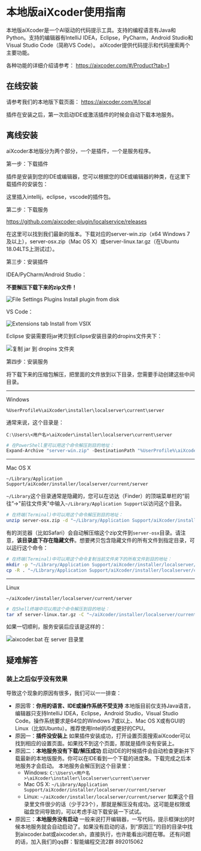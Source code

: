 # 本地版aiXcoder使用指南

本地版aiXcoder是一个AI驱动的代码提示工具。支持的编程语言有Java和Python。支持的编辑器有IntelliJ IDEA，Eclipse，PyCharm，Android Studio和Visual Studio Code（简称VS Code）。
aiXcoder提供代码提示和代码搜索两个主要功能。

各种功能的详细介绍请参考： https://aixcoder.com/#/Product?tab=1

## 在线安装

请参考我们的本地版下载页面： https://aixcoder.com/#/local

插件在安装之后，第一次启动IDE或激活插件的时候会自动下载本地服务。

## 离线安装

aiXcoder本地版分为两个部分，一个是插件，一个是服务程序。

第一步：下载插件

插件是安装到您的IDE或编辑器，您可以根据您的IDE或编辑器的种类，在这里下载插件的安装包：

这里插入intellij，eclipse，vscode的插件包。

第二步：下载服务

https://github.com/aixcoder-plugin/localservice/releases

在这里可以找到我们最新的版本。下载对应的server-win.zip（x64 Windows 7及以上），server-osx.zip（Mac OS X）或server-linux.tar.gz（在Ubuntu 18.04LTS上测试过）。

第三步：安装插件

IDEA/PyCharm/Android Studio：

**不要解压下载下来的zip文件！**

![File Settings Plugins Install plugin from disk](https://github.com/aixcoder-plugin/localservice/raw/master/idea-install-zip.png)

VS Code：

![Extensions tab Install from VSIX](https://github.com/aixcoder-plugin/localservice/raw/master/vscode-install-vsix.png)

Eclipse 安装需要将jar拷贝到Eclipse安装目录的dropins文件夹下：

![复制 jar 到 dropins 文件夹](https://github.com/aixcoder-plugin/localservice/raw/master/eclipse-installed.png)

第四步：安装服务

将下载下来的压缩包解压，把里面的文件放到以下目录，您需要手动创建这些中间目录。

***

Windows

`%UserProfile%\aiXcoder\installer\localserver\current\server`

通常来说，这个目录是：

`C:\Users\<用户名>\aiXcoder\installer\localserver\current\server`

```powershell
# 在PowerShell里可以用这个命令解压到目的地址：
Expand-Archive "server-win.zip" -DestinationPath "%UserProfile%\aiXcoder\installer\localserver\current\server"
```

***

Mac OS X

`~/Library/Application Support/aiXcoder/installer/localserver/current/server`

`~/Library`这个目录通常是隐藏的，您可以在访达（Finder）的顶端菜单栏的“前往”->"前往文件夹"中输入`~/Library/Application Support`以访问这个目录。

```sh
# 在终端(Terminal)中可以用这个命令解压到目的地址：
unzip server-osx.zip -d "~/Library/Application Support/aiXcoder/installer/localserver/current/server"
```

有的浏览器（比如Safari）会自动解压缩这个zip文件到`server-osx`目录。请注意，**该目录底下存在隐藏文件**。想要拷贝包含隐藏文件的所有文件到指定目录，可以运行这个命令：

```sh
# 在终端(Terminal)中可以用这个命令复制当前文件夹下的所有文件到目的地址：
mkdir -p "~/Library/Application Support/aiXcoder/installer/localserver/current/server"
cp -R . "~/Library/Application Support/aiXcoder/installer/localserver/current/server"
```

***

Linux

`~/aiXcoder/installer/localserver/current/server`

```sh
# 在Shell终端中可以用这个命令解压到目的地址：
tar xf server-linux.tar.gz -C "~/aiXcoder/installer/localserver/current/server"
```

如果一切顺利，服务安装后应该是这样的：

![aixcoder.bat 在 server 目录里](https://github.com/aixcoder-plugin/localservice/raw/master/local-installed.png)

## 疑难解答

### 装上之后似乎没有效果

导致这个现象的原因有很多，我们可以一一排查：

* 原因零：**你用的语言、IDE或操作系统不受支持**
  本地版目前仅支持Java语言，编辑器只支持IntelliJ IDEA，Eclipse，Android Studio，Visual Studio Code。操作系统要求是64位的Windows 7或以上、Mac OS X或有GUI的Linux（比如Ubuntu）。推荐使用Intel的i5或更好的CPU。
* 原因一：**插件没安装上**
  如果插件安装成功，打开设置页面搜索aiXcoder可以找到相应的设置页面。如果找不到这个页面，那就是插件没有安装上。
* 原因二：**本地服务没有下载/解压成功**
  启动IDE的时候插件会自动检查更新并下载最新的本地版服务。你可以在IDE看到一个下载的进度条。下载完成之后本地服务才会启动。
  本地服务会解压到这个目录里：
    * Windows: `C:\Users\<用户名>\aiXcoder\installer\localserver\current\server`
    * Mac OS X: `~/Library/Application Support/aiXcoder/installer/localserver/current/server`
    * Linux: `~/aiXcoder/installer/localserver/current/server`
  如果这个目录里文件很少的话（少于23个），那就是解压没有成功。这可能是权限或磁盘空间导致的，可以考虑手动下载安装一下试试。
* 原因三：**本地服务没有启动**
  一般来说打开编辑器，一写代码，提示框弹出的时候本地服务就会自动启动了。如果没有启动的话，到“原因三”的目的目录中找到aixcoder.bat或aixcoder.sh，直接执行，也许能看出问题在哪。
  还有问题的话，加入我们的qq群：智能编程交流2群 892015062
